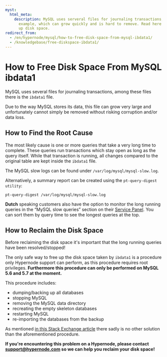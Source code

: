 ```yaml
---
myst:
  html_meta:
    description: MySQL uses serveral files for journaling transactions, ibdata1 for
      example, which can grow quickly and is hard to remove. Read here how to free
      up disk space.
redirect_from:
  - /en/hypernode/mysql/how-to-free-disk-space-from-mysql-ibdata1/
  - /knowledgebase/free-diskspace-ibdata1/
---
```


<!-- source: https://support.hypernode.com/en/hypernode/mysql/how-to-free-disk-space-from-mysql-ibdata1/ -->

# How to Free Disk Space From MySQL ibdata1

MySQL uses several files for journaling transactions, among these files there is the `ibdata1` file.

Due to the way MySQL stores its data, this file can grow very large and unfortunately cannot simply be removed without risking corruption and/or data loss.

## How to Find the Root Cause

The most likely cause is one or more queries that take a very long time to complete. These queries run transactions which stay open as long as the query itself. While that transaction is running, all changes compared to the original table are kept inside the `ibdata1` file.

The MySQL slow logs can be found under `/var/log/mysql/mysql-slow.log`.

Alternatively, a summary report can be created using the `pt-query-digest utility`:

`pt-query-digest /var/log/mysql/mysql-slow.log`

**Dutch** speaking customers also have the option to monitor the long running queries in the “MySQL slow queries” section on their [Service Panel](https://auth.byte.nl/). You can sort them by query time to see the longest queries at the top.

## How to Reclaim the Disk Space

Before reclaiming the disk space it's important that the long running queries have been resolved/stopped!

The only safe way to free up the disk space taken by `ibdata1` is a procedure only Hypernode support can perform, as this procedure requires root privileges. **Furthermore this procedure can only be performed on MySQL 5.6 and 5.7 at the moment.**

This procedure includes:

- dumping/backing up all databases
- stopping MySQL
- removing the MySQL data directory
- recreating the empty skeleton databases
- restarting MySQL
- re-importing the databases from the backup

As mentioned [in this Stack Exchange article](http://dba.stackexchange.com/questions/24942/how-do-i-shrink-the-innodb-file-ibdata1-without-dumping-all-databases) there sadly is no other solution than the aforementioned procedure.

**If you're encountering this problem on a Hypernode, please contact support@hypernode.com so we can help you reclaim your disk space!**
